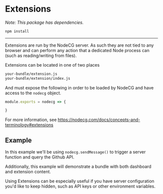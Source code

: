 # Extensions

_Note: This package has dependencies._

```sh
npm install
```

---

Extensions are run by the NodeCG server. As such they are not tied to any browser and can perform any action that a dedicated Node process can (such as reading/writing from files).

Extensions can be located in one of two places
```sh
your-bundle/extension.js
your-bundle/extension/index.js
```

And must expose the following in order to be loaded by NodeCG and have access to the `nodecg` object.

```js
module.exports = nodecg => {

}
```

For more information, see https://nodecg.com/docs/concepts-and-terminology#extensions

## Example

In this example we'll be using `nodecg.sendMessage()` to trigger a server function and query the Github API.

Additionally, this example will demonstrate a bundle with both dashboard and extension content.

Using Extensions can be especially useful if you have server configuration you'd like to keep hidden, such as API keys or other environment variables.
